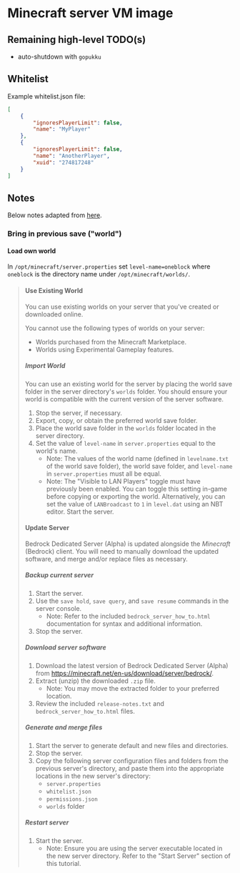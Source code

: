 # Minecraft server VM image

## Remaining high-level TODO(s)

- auto-shutdown with `gopukku`

## Whitelist

Example whitelist.json file:

```json
[
    {
        "ignoresPlayerLimit": false,
        "name": "MyPlayer"
    },
    {
        "ignoresPlayerLimit": false,
        "name": "AnotherPlayer",
        "xuid": "274817248"
    }
]
```

## Notes

Below notes adapted from
[here](https://old.reddit.com/user/ProfessorValko/comments/9f438p/bedrock_dedicated_server_tutorial/).

### Bring in previous save ("world")

#### Load own world

In `/opt/minecraft/server.properties` set `level-name=oneblock` where `oneblock` is the directory name under
`/opt/minecraft/worlds/`.

> #### Use Existing World
>
> You can use existing worlds on your server that you've created or downloaded online.
>
> You cannot use the following types of worlds on your server:
>
> - Worlds purchased from the Minecraft Marketplace.
> - Worlds using Experimental Gameplay features.
>
> ##### Import World
>
> You can use an existing world for the server by placing the world save folder in the server directory's `worlds`
> folder.
> You should ensure your world is compatible with the current version of the server software.
>
> 1. Stop the server, if necessary.
> 2. Export, copy, or obtain the preferred world save folder.
> 3. Place the world save folder in the `worlds` folder located in the server directory.
> 4. Set the value of `level-name` in `server.properties` equal to the world's name.
>    - Note: The values of the world name (defined in `levelname.txt` of the world save folder), the world save folder,
>      and `level-name` in `server.properties` must all be equal.
>    - Note: The "Visible to LAN Players" toggle must have previously been enabled. You can toggle this setting in-game
>      before copying or exporting the world. Alternatively, you can set the value of `LANBroadcast` to `1` in
>      `level.dat` using an NBT editor.
> Start the server.
>
> #### Update Server
>
> Bedrock Dedicated Server (Alpha) is updated alongside the _Minecraft_ (Bedrock) client.
> You will need to manually download the updated software, and merge and/or replace files as necessary.
>
> ##### Backup current server
>
> 1. Start the server.
> 2. Use the `save hold`, `save query`, and `save resume` commands in the server console.
>     - Note: Refer to the included `bedrock_server_how_to.html` documentation for syntax and additional information.
> 3. Stop the server.
>
> ##### Download server software
>
> 1. Download the latest version of Bedrock Dedicated Server (Alpha) from
>    <https://minecraft.net/en-us/download/server/bedrock/>.
> 2. Extract (unzip) the downloaded `.zip` file.
>     - Note: You may move the extracted folder to your preferred location.
> 3. Review the included `release-notes.txt` and `bedrock_server_how_to.html` files.
>
> ##### Generate and merge files
>
> 1. Start the server to generate default and new files and directories.
> 2. Stop the server.
> 3. Copy the following server configuration files and folders from the previous server's directory, and paste them into
>    the appropriate locations in the new server's directory:
>     - `server.properties`
>     - `whitelist.json`
>     - `permissions.json`
>     - `worlds` folder
>
> ##### Restart server
>
> 1. Start the server.
>     - Note: Ensure you are using the server executable located in the new server directory.
>       Refer to the "Start Server" section of this tutorial.
